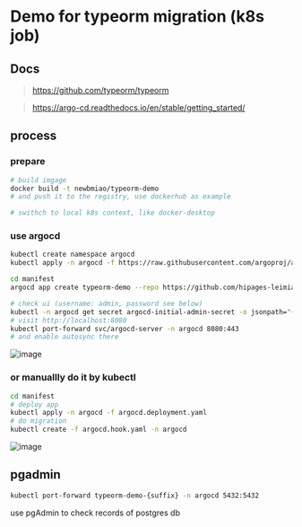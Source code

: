 # Demo for typeorm migration (k8s job)

## Docs

> https://github.com/typeorm/typeorm

> https://argo-cd.readthedocs.io/en/stable/getting_started/

## process

### prepare
```sh
# build imgage
docker build -t newbmiao/typeorm-demo
# and push it to the registry, use dockerhub as example

# swithch to local k8s context, like docker-desktop
```

### use argocd

```sh
kubectl create namespace argocd
kubectl apply -n argocd -f https://raw.githubusercontent.com/argoproj/argo-cd/stable/manifests/install.yaml

cd manifest
argocd app create typeorm-demo --repo https://github.com/hipages-leimiao/typeorm-migration-demo.git --path manifest --dest-server https://kubernetes.default.svc --dest-namespace default

# check ui (username: admin, password see below)
kubectl -n argocd get secret argocd-initial-admin-secret -o jsonpath="{.data.password}" | base64 -d; echo
# visit http://localhost:8080
kubectl port-forward svc/argocd-server -n argocd 8080:443
# and enable autosync there
```
![image](https://user-images.githubusercontent.com/67885674/154195439-e0b1ccd7-846e-4c7d-8d87-c1cf6ec4cc95.png)



### or manuallly do it by kubectl

```sh
cd manifest
# deploy app
kubectl apply -n argocd -f argocd.deployment.yaml
# do migration
kubectl create -f argocd.hook.yaml -n argocd
```
![image](https://user-images.githubusercontent.com/67885674/154195502-0dd7895b-3210-4fdf-923e-b534781165e8.png)



## pgadmin

```sh
kubectl port-forward typeorm-demo-{suffix} -n argocd 5432:5432
```

use pgAdmin to check records of postgres db
